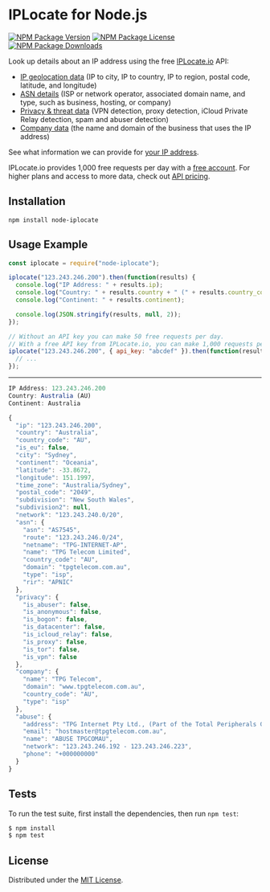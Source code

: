 # IPLocate for Node.js

[![NPM Package Version][npm-package-version-badge]][npm-package-url]
[![NPM Package License][npm-package-license-badge]][npm-package-license-url]
[![NPM Package Downloads][npm-package-downloads-badge]][npm-package-url]

Look up details about an IP address using the free [IPLocate.io](https://www.iplocate.io) API:

* [IP geolocation data](https://www.iplocate.io/docs#data-base-data) (IP to city, IP to country, IP to region, postal code, latitude, and longitude)
* [ASN details](https://www.iplocate.io/docs#data-asn-data) (ISP or network operator, associated domain name, and type, such as business, hosting, or company)
* [Privacy & threat data](https://www.iplocate.io/docs#data-privacy-data) (VPN detection, proxy detection, iCloud Private Relay detection, spam and abuser detection)
* [Company data](https://www.iplocate.io/docs#data-company-data) (the name and domain of the business that uses the IP address)

See what information we can provide for [your IP address](https://www.iplocate.io/what-is-my-ip).

IPLocate.io provides 1,000 free requests per day with a [free account](https://iplocate.io/signup). For higher plans and access to more data, check out [API pricing](https://www.iplocate.io/pricing).

## Installation

`npm install node-iplocate`

## Usage Example

```javascript
const iplocate = require("node-iplocate");

iplocate("123.243.246.200").then(function(results) {
  console.log("IP Address: " + results.ip);
  console.log("Country: " + results.country + " (" + results.country_code + ")");
  console.log("Continent: " + results.continent);

  console.log(JSON.stringify(results, null, 2));
});

// Without an API key you can make 50 free requests per day.
// With a free API key from IPLocate.io, you can make 1,000 requests per day.
iplocate("123.243.246.200", { api_key: "abcdef" }).then(function(results) {
  // ...
});
```

***

```javascript
IP Address: 123.243.246.200
Country: Australia (AU)
Continent: Australia

{
  "ip": "123.243.246.200",
  "country": "Australia",
  "country_code": "AU",
  "is_eu": false,
  "city": "Sydney",
  "continent": "Oceania",
  "latitude": -33.8672,
  "longitude": 151.1997,
  "time_zone": "Australia/Sydney",
  "postal_code": "2049",
  "subdivision": "New South Wales",
  "subdivision2": null,
  "network": "123.243.240.0/20",
  "asn": {
    "asn": "AS7545",
    "route": "123.243.246.0/24",
    "netname": "TPG-INTERNET-AP",
    "name": "TPG Telecom Limited",
    "country_code": "AU",
    "domain": "tpgtelecom.com.au",
    "type": "isp",
    "rir": "APNIC"
  },
  "privacy": {
    "is_abuser": false,
    "is_anonymous": false,
    "is_bogon": false,
    "is_datacenter": false,
    "is_icloud_relay": false,
    "is_proxy": false,
    "is_tor": false,
    "is_vpn": false
  },
  "company": {
    "name": "TPG Telecom",
    "domain": "www.tpgtelecom.com.au",
    "country_code": "AU",
    "type": "isp"
  },
  "abuse": {
    "address": "TPG Internet Pty Ltd., (Part of the Total Peripherals Group), 65 Waterloo Road, North Ryde NSW 2113",
    "email": "hostmaster@tpgtelecom.com.au",
    "name": "ABUSE TPGCOMAU",
    "network": "123.243.246.192 - 123.243.246.223",
    "phone": "+000000000"
  }
}
```

## Tests

To run the test suite, first install the dependencies, then run `npm test`:

```bash
$ npm install
$ npm test
```

## License

Distributed under the [MIT License](LICENSE).

[npm-package-url]: https://npmjs.org/package/node-iplocate

[npm-package-version-badge]: https://img.shields.io/npm/v/node-iplocate.svg?style=flat-square

[npm-package-license-badge]: https://img.shields.io/npm/l/node-iplocate.svg?style=flat-square
[npm-package-license-url]: http://opensource.org/licenses/MIT

[npm-package-downloads-badge]: https://img.shields.io/npm/dm/node-iplocate.svg?style=flat-square

[devDependencies-status-badge]: https://david-dm.org/tallytarik/node-iplocate/dev-status.svg?style=flat-square
[devDependencies-status-page-url]: https://david-dm.org/tallytarik/node-iplocate#info=devDependencies

[node-version-badge]: https://img.shields.io/node/v/node-iplocate.svg?style=flat-square
[node-downloads-page-url]: https://nodejs.org/en/download/

[travis-ci-build-status-badge]: https://img.shields.io/travis/tallytarik/node-iplocate.svg?style=flat-square
[travis-ci-build-status-page-url]: https://travis-ci.org/tallytarik/node-iplocate

[code-climate-status-badge]: https://img.shields.io/codeclimate/github/tallytarik/node-iplocate.svg?style=flat-square
[code-climate-status-page-url]: https://codeclimate.com/github/tallytarik/node-iplocate

[code-climate-test-coverage-status-badge]: https://img.shields.io/codeclimate/coverage/github/tallytarik/node-iplocate.svg?style=flat-square
[code-climate-test-coverage-status-page-url]: https://codeclimate.com/github/tallytarik/node-iplocate/coverage

[inch-ci-documentation-coverage-status-badge]: https://inch-ci.org/github/tallytarik/node-iplocate.svg?style=flat-square
[inch-ci-documentation-coverage-status-page-url]: https://inch-ci.org/github/tallytarik/node-iplocate

[npm-package-statistics-badge]: https://nodei.co/npm/node-iplocate.png?downloads=true&downloadRank=true&stars=true
